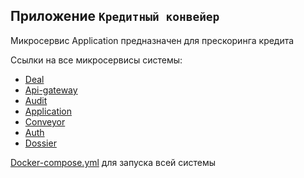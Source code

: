 ## Приложение `Кредитный конвейер`
Микросервис Application предназначен для прескоринга кредита
  
Ссылки на все микросервисы системы:
* [Deal](https://github.com/dashaVav/deal)
* [Api-gateway](https://github.com/dashaVav/api-gateway)
* [Audit](https://github.com/dashaVav/audit)
* [Application](https://github.com/dashaVav/application)
* [Conveyor](https://github.com/dashaVav/conveyor)
* [Auth](https://github.com/dashaVav/auth)
* [Dossier](https://github.com/dashaVav/dossier)

[Docker-compose.yml](https://github.com/dashaVav/deal/blob/master/compose.yml) для запуска всей системы
